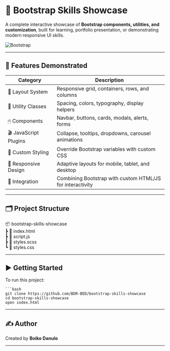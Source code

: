 # 🎨 Bootstrap Skills Showcase

A complete interactive showcase of **Bootstrap components, utilities, and customization**, built for learning, portfolio presentation, or demonstrating modern responsive UI skills.

![Bootstrap](https://img.shields.io/badge/Bootstrap-7952B3?style=for-the-badge&logo=bootstrap&logoColor=white)

---

## 🚀 Features Demonstrated

| Category                  | Description                                                                 |
|---------------------------|-----------------------------------------------------------------------------|
| 📐 Layout System          | Responsive grid, containers, rows, and columns                             |
| 🎨 Utility Classes        | Spacing, colors, typography, display helpers                               |
| 🖱 Components             | Navbar, buttons, cards, modals, alerts, forms                              |
| 🎬 JavaScript Plugins     | Collapse, tooltips, dropdowns, carousel animations                         |
| 🎯 Custom Styling         | Override Bootstrap variables with custom CSS                               |
| 📱 Responsive Design      | Adaptive layouts for mobile, tablet, and desktop                           |
| 🔗 Integration            | Combining Bootstrap with custom HTML/JS for interactivity                  |

---

## 🗂 Project Structure
📦 bootstrap-skills-showcase <br>
┣ 📜 index.html<br>
┣ 📜 script.js<br>
┣ 📜 styles.scss<br>
┗ 📜 styles.css<br>

---

## ▶️ Getting Started

To run this project:

    ```bash
    git clone https://github.com/BDR-BED/bootstrap-skills-showcase
    cd bootstrap-skills-showcase
    open index.html

---

## ✍️ Author
Created by **Boiko Danulo**  

---

